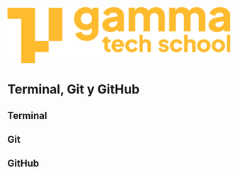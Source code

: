 ![logotipo de GammaTech School](../assets/Logo_Yellow.png)

# Terminal, Git y GitHub

## Terminal

## Git

## GitHub